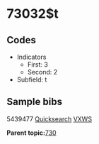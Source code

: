 # 73032$t

## Codes

-   Indicators
    -   First: 3
    -   Second: 2
-   Subfield: t

## Sample bibs

5439477 [Quicksearch](https://search.library.yale.edu/catalog/5439477) [VXWS](http://prodorbis.library.yale.edu:7014/vxws/GetHoldingsService?bibId=5439477)

**Parent topic:**[730](../../tags/730/730.md)

